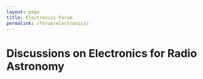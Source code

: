 ```yaml
---
layout: page
title: Electronics Forum
permalink: /forum/electronics/
---
```


# Discussions on Electronics for Radio Astronomy  

<script src="https://utteranc.es/client.js"
        repo="WVURAIL/dspira-lessons"
        issue-term="pathname"
        theme="github-light"
        crossorigin="anonymous"
        async>
</script>

